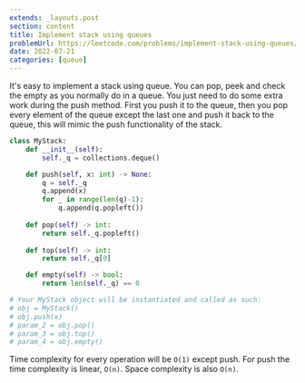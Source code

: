```yaml
---
extends: _layouts.post
section: content
title: Implement stack using queues
problemUrl: https://leetcode.com/problems/implement-stack-using-queues/
date: 2022-07-21
categories: [queue]
---
```


It's easy to implement a stack using queue. You can pop, peek and check the empty as you normally do in a queue. You just need to do some extra work during the push method. First you push it to the queue, then you pop every element of the queue except the last one and push it back to the queue, this will mimic the push functionality of the stack.

```python
class MyStack:
    def __init__(self):
        self._q = collections.deque()

    def push(self, x: int) -> None:
        q = self._q
        q.append(x)
        for _ in range(len(q)-1):
            q.append(q.popleft())
        
    def pop(self) -> int:
        return self._q.popleft()
        
    def top(self) -> int:
        return self._q[0]

    def empty(self) -> bool:
        return len(self._q) == 0

# Your MyStack object will be instantiated and called as such:
# obj = MyStack()
# obj.push(x)
# param_2 = obj.pop()
# param_3 = obj.top()
# param_4 = obj.empty()
```

Time complexity for every operation will be `O(1)` except push. For push the time complexity is linear, `O(n)`. Space complexity is also `O(n)`.